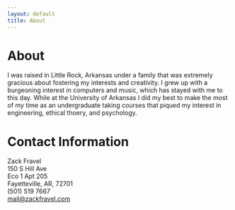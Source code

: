 ```yaml
---
layout: default
title: About
---
```

# About
I was raised in Little Rock, Arkansas under a family that was extremely gracious about fostering my interests and creativity. I grew up with a burgeoning interest in computers and music, which has stayed with me to this day. While at the University of Arkansas I did my best to make the most of my time as an undergraduate taking courses that piqued my interest in engineering, ethical thoery, and psychology.    

# Contact Information
Zack Fravel   
150 S Hill Ave   
Eco 1 Apt 205   
Fayetteville, AR, 72701   
(501) 519 7667   
mail@zackfravel.com   
